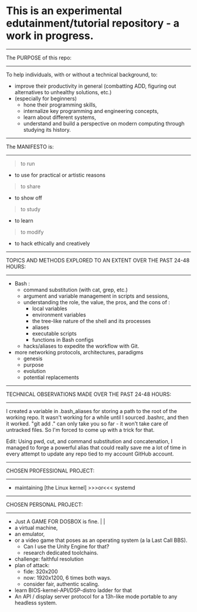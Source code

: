 # This is an experimental edutainment/tutorial repository - a work in progress. 

__________________________________________________________________________
The PURPOSE of this repo:
__________________________________________________________________________

To help individuals, with or without a technical background, to: 
- improve their productivity in general (combatting ADD, figuring out
  alternatives to unhealthy solutions, etc.) 
- (especially for beginners)
  - hone their programming skills,
  - internalize key programming and engineering concepts,
  - learn about different systems,
  - understand and build a perspective on modern computing through studying
    its history.
    
__________________________________________________________________________
The MANIFESTO is:
__________________________________________________________________________

> to run
  - to use for practical or artistic reasons
> to share
  - to show off
> to study
  - to learn
> to modify
  - to hack ethically and creatively
  
__________________________________________________________________________
TOPICS AND METHODS EXPLORED TO AN EXTENT OVER THE PAST 24-48 HOURS:
__________________________________________________________________________

- Bash :
  - command substitution (with cat, grep, etc.)
  - argument and variable management in scripts and sessions, 
  - understanding the role, the value, the pros, and the cons of :
    - local variables
    - environment variables
    - the tree-like nature of the shell and its processes
    - aliases
    - executable scripts
    - functions in Bash configs 
  - hacks/aliases to expedite the workflow with Git. 
- more networking protocols, architectures, paradigms
  - genesis
  - purpose
  - evolution
  - potential replacements
  
__________________________________________________________________________
TECHNICAL OBSERVATIONS MADE OVER THE PAST 24-48 HOURS:
__________________________________________________________________________

I created a variable in .bash_aliases for storing a path to the root of
the working repo. It wasn't working for a while until I sourced .bashrc,
and then it worked. "git add ." can only take you so far - it won't take
care of untracked files. So I'm forced to come up with a trick for that.

Edit: Using pwd, cut, and command substitution and concatenation, I managed
to forge a powerful alias that could really save me a lot of time in every
attempt to update any repo tied to my account GitHub account.

__________________________________________________________________________
CHOSEN PROFESSIONAL PROJECT:
__________________________________________________________________________

- maintaining [the Linux kernel] >>>or<<< systemd

__________________________________________________________________________
CHOSEN PERSONAL PROJECT:
__________________________________________________________________________

- Just A GAME FOR DOSBOX is fine.
|
|
- a virtual machine,
- an emulator,
- or a video game that poses as an operating system (a la Last Call BBS).
  - Can I use the Unity Engine for that?
  - research dedicated toolchains. 
- challenge: faithful resolution
- plan of attack:
  - fide: 320x200
  - now: 1920x1200, 6 times both ways.
  - consider fair, authentic scaling. 
- learn BIOS-kernel-API/DSP-distro ladder for that 
- An API / display server protocol for a 13h-like mode portable to any headless system.

